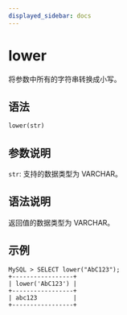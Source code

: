 ```yaml
---
displayed_sidebar: docs
---
```


# lower



将参数中所有的字符串转换成小写。

## 语法

```Haskell
lower(str)
```

## 参数说明

`str`: 支持的数据类型为 VARCHAR。

## 语法说明

返回值的数据类型为 VARCHAR。

## 示例

```Plain Text
MySQL > SELECT lower("AbC123");
+-----------------+
| lower('AbC123') |
+-----------------+
| abc123          |
+-----------------+
```
